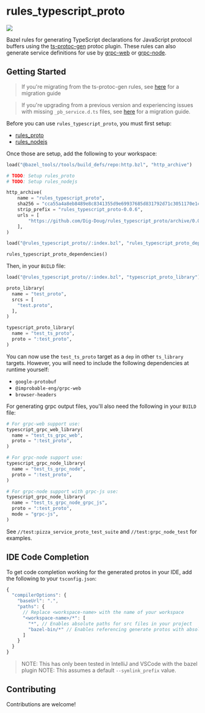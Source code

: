 # rules_typescript_proto
![](https://github.com/Dig-Doug/rules_typescript_proto/workflows/ci/badge.svg)

Bazel rules for generating TypeScript declarations for JavaScript protocol buffers using the 
[ts-protoc-gen](https://github.com/improbable-eng/ts-protoc-gen) protoc plugin. These rules can also
generate service definitions for use by [grpc-web](https://github.com/improbable-eng/grpc-web) or
[grpc-node](https://github.com/grpc/grpc-node).

## Getting Started

> If you're migrating from the ts-protoc-gen rules, see [here](docs/migrating_from_ts_protoc_gen.md) for a migration guide

> If you're upgrading from a previous version and experiencing issues with missing `_pb_service.d.ts` files, see
> [here](docs/migrating_to_multi_rules.md) for a migration guide.

Before you can use `rules_typescript_proto`, you must first setup:

- [rules_proto](https://github.com/bazelbuild/rules_proto)
- [rules_nodejs](https://github.com/bazelbuild/rules_nodejs)

Once those are setup, add the following to your workspace:

```python
load("@bazel_tools//tools/build_defs/repo:http.bzl", "http_archive")

# TODO: Setup rules_proto
# TODO: Setup rules_nodejs

http_archive(
    name = "rules_typescript_proto",
    sha256 = "cca55a4a8eb8489e8c8341355d9e69937685d831792d71c3051170e1c040d310",
    strip_prefix = "rules_typescript_proto-0.0.6",
    urls = [
        "https://github.com/Dig-Doug/rules_typescript_proto/archive/0.0.6.tar.gz",
    ],
)

load("@rules_typescript_proto//:index.bzl", "rules_typescript_proto_dependencies")

rules_typescript_proto_dependencies()
```

Then, in your `BUILD` file:

```python
load("@rules_typescript_proto//:index.bzl", "typescript_proto_library")

proto_library(
  name = "test_proto",
  srcs = [
    "test.proto",
  ],
)

typescript_proto_library(
  name = "test_ts_proto",
  proto = ":test_proto",
)
```

You can now use the `test_ts_proto` target as a `dep` in other `ts_library` targets. However, you 
will need to include the following dependencies at runtime yourself:

- `google-protobuf`
- `@improbable-eng/grpc-web`
- `browser-headers`

For generating grpc output files, you'll also need the following in your `BUILD` file:
```python
# For grpc-web support use:
typescript_grpc_web_library(
  name = "test_ts_grpc_web",
  proto = ":test_proto",
)

# For grpc-node support use:
typescript_grpc_node_library(
  name = "test_ts_grpc_node",
  proto = ":test_proto",
)

# For grpc-node support with grpc-js use:
typescript_grpc_node_library(
  name = "test_ts_grpc_node_grpc_js",
  proto = ":test_proto",
  mode = "grpc-js",
)
```

See `//test:pizza_service_proto_test_suite` and `//test:grpc_node_test` for examples.

## IDE Code Completion

To get code completion working for the generated protos in your IDE, add the following to your
`tsconfig.json`:

```js
{
  "compilerOptions": {
    "baseUrl": ".",
    "paths": {
      // Replace <workspace-name> with the name of your workspace
      "<workspace-name>/*": [
        "*", // Enables absolute paths for src files in your project
        "bazel-bin/*" // Enables referencing generate protos with absolute paths
      ]
    }
  }
}
```

> NOTE: This has only been tested in IntelliJ and VSCode with the bazel plugin
> NOTE: This assumes a default `--symlink_prefix` value.

## Contributing

Contributions are welcome!
